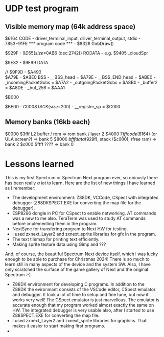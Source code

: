 # UDP test program

## Visible memory map (64k address space)

$6164 CODE
		- driver_terminal_input, driver_terminal_output, stdio
		- $7853-$91FE *** program code ***
		- $8328 GobDraw()

$929F - $9D55 (size=$0AB6 (dec:2742))
	RODATA
		- e.g. $9405 _cloudSpr
		
$9E32 - $9F99
	DATA
	
// $9F9D - $A493	
$A79E - $ABE0
	BSS
	- __BSS_head = $A79E
	- __BSS_END_head = $ABE0
	- _incomingPacketGobs             = $A7A2
	- _outgoingPacketGobs             = $A8B0
	- _buffer2                        = $A8DE
	- _buf_256                        = $AAA1


$B000 


$BE00 - $C000
	STACK (size=$200)
	- __register_sp                   = $C000

## Memory banks (16kb each)
$0000 $3fff L2 buffer / rom                        => rom bank / layer 2
$4000 $7fff code ($6164) (or ULA screen?)          => bank 5
$8000 $bfff data($929f), stack ($c000), (free ram) => bank 2
$c000 $ffff ????	                               => bank 0

# Lessons learned
This is my first Spectrum or Spectrum Next program ever, so obiously there has been really *a lot* to learn.
Here are the list of new things I have learned as I remember:

- The development environment: Z88DK, VCCode, CSpect with integrated debugger (Z88DKSPECT.EXE for converting the map file for the debugger).
- ESP8266 dongle in PC for CSpect to enable networking. AT commands was a new to me also. TeraTerm was used to study AT commands before implementing them in the program.
- NextSync for transfering program to Next HW for testing.
- I used zxnext_Layer2 and zxnext_sprite libraries for gfx in the program.
- The text tilemap for printing text efficiently.
- Making sprite texture data using Gimp and ???

And, of course, the beautiful Spectrum Next device itself, which I was lucky enough to be able to purchase for Christmas 2024! There is so much to learn still in many aspects of the device and the system SW. Also, I have only scratched the surface of the game gallery of Next and the original Spectrum :-) 

- Z88DK environment for developing C programs. In addition to the Z88DK the evironmant consists of the VSCode editor, CSpect emulator and debugger. It took a lot of time to setup and fine tune, but now it works very well! The CSpect emulator is just marvellous. The emulator is accurate enough that my program worked almost exactly the same on HW. The integrated debugger is very usable also, after I started to use Z88SPECT.EXE for converting the map file.  
- I used zxnext_Layer2 and zxnext_sprite libraries for graphics. That makes it easier to start making first programs.
- 
